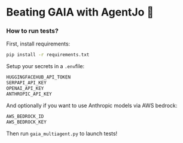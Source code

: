 # Beating GAIA with AgentJo 🚀


### How to run tests?

First, install requirements:
```bash
pip install -r requirements.txt
```

Setup your secrets in a `.env`file:
```bash
HUGGINGFACEHUB_API_TOKEN
SERPAPI_API_KEY
OPENAI_API_KEY
ANTHROPIC_API_KEY
```

And optionally if you want to use Anthropic models via AWS bedrock:
```bash
AWS_BEDROCK_ID
AWS_BEDROCK_KEY
```

Then run `gaia_multiagent.py` to launch tests!